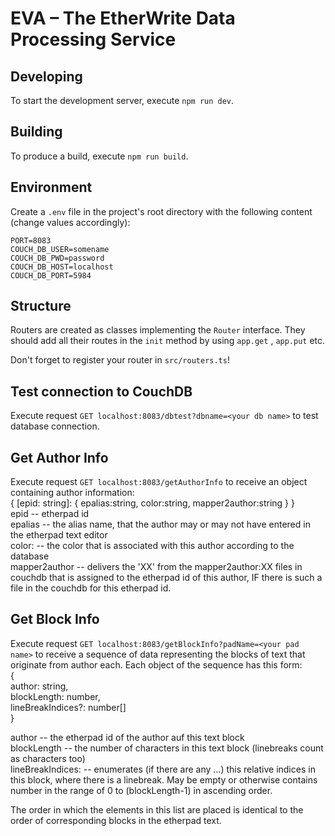 # EVA – The EtherWrite Data Processing Service

## Developing

To start the development server, execute `npm run dev`.

## Building

To produce a build, execute `npm run build`.

## Environment

Create a `.env` file in the project's root directory with the following content (change values accordingly):

```
PORT=8083
COUCH_DB_USER=somename
COUCH_DB_PWD=password
COUCH_DB_HOST=localhost
COUCH_DB_PORT=5984
```

## Structure

Routers are created as classes implementing the `Router` interface. They should add all their routes in the `init` method by using `app.get`
, `app.put` etc.

Don't forget to register your router in `src/routers.ts`!

## Test connection to CouchDB

Execute request `GET localhost:8083/dbtest?dbname=<your db name>` to test database connection.

## Get Author Info

Execute request `GET localhost:8083/getAuthorInfo` to receive an object containing author information:  
{ [epid: string]: { epalias:string, color:string, mapper2author:string } }  
epid -- etherpad id  
epalias -- the alias name, that the author may or may not have entered in the etherpad text editor  
color: -- the color that is associated with this author according to the database  
mapper2author -- delivers the 'XX' from the mapper2author:XX files in couchdb that is assigned to the etherpad id of this author, IF there
is such a file in the couchdb for this etherpad id.

## Get Block Info

Execute request `GET localhost:8083/getBlockInfo?padName=<your pad name>` to receive a sequence of data representing the blocks of text that
originate from author each. Each object of the sequence has this form:  
{  
author: string,  
blockLength: number,  
lineBreakIndices?: number[]  
}

author -- the etherpad id of the author auf this text block   
blockLength -- the number of characters in this text block (linebreaks count as characters too)  
lineBreakIndices: -- enumerates (if there are any ...) this relative indices in this block, where there is a linebreak. May be empty or
otherwise contains number in the range of 0 to (blockLength-1) in ascending order.

The order in which the elements in this list are placed is identical to the order of corresponding blocks in the etherpad text.  


